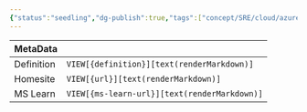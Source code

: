 ```yaml
---
{"status":"seedling","dg-publish":true,"tags":["concept/SRE/cloud/azure"],"creation_date":"2024-05-07 11:56","definition":"undefined","ms-learn-url":"undefined","url":"undefined","aliases":null,"permalink":"/concepts/activity-log-alert/","dgPassFrontmatter":true}
---
```



| MetaData   |                                              |
| ---------- | -------------------------------------------- |
| Definition | `VIEW[{definition}][text(renderMarkdown)]`   |
| Homesite   | `VIEW[{url}][text(renderMarkdown)]`          |
| MS Learn   | `VIEW[{ms-learn-url}][text(renderMarkdown)]` |
